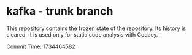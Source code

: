 # kafka - trunk branch

This repository contains the frozen state of the repository.
Its history is cleared. It is used only for static code
analysis with Codacy.

Commit Time: 1734464582